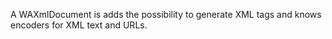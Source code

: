 A WAXmlDocument is adds the possibility to generate XML tags and knows encoders for XML text and URLs.